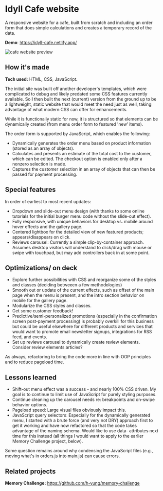 # Idyll Cafe website
A responsive website for a cafe, built from scratch and including an order form that does simple calculations and creates a temporary record of the data.

**Demo**: https://idyll-cafe.netlify.app/

![cafe website preview](https://i.postimg.cc/cCKwdqxm/idyll-screens.png)

## How it's made
**Tech used:** HTML, CSS, JavaScript.

The initial site was built off another developer's templates, which were complicated to debug and likely predated some CSS features currently available. So I then built the next (current) version from the ground up to be a lightweight, static website that would meet the need just as well, taking advantage of what modern CSS can offer for enhancements.

While it is functionally static for now, it is structured so that elements can be dynamically created (from menu order form to featured 'new' items). 

The order form is supported by JavaScript, which enables the following:
* Dynamically generates the order menu based on product information (stored as an array of objects).
* Calculates and presents an estimate of the total cost to the customer, which can be edited. The checkout option is enabled only after a nonzero selection is made.
* Captures the customer selection in an array of objects that can then be passed for payment processing.

## Special features
In order of earliest to most recent updates:
* Dropdown and slide-out menu design (with thanks to some online tutorials for the initial burger menu code without the slide-out effect).
* Fully responsive, with unique behaviors for desktop vs. mobile around hover effects and the gallery page.
* Centered lightbox for the detailed view of new featured products; appears/disappears on click.
* Reviews carousel: Currently a simple clip-by-container approach. Assumes desktop visitors will understand to click/drag with mouse or swipe with touchpad, but may add controllers back in at some point.

## Optimizations/ on deck
* Explore further possibilities with CSS and reorganize some of the styles and classes (deciding betweeen a few methodologies)
* Smooth out or update of the current effects, such as offset of the main page when the menu is present, and the intro section behavior on mobile for the gallery page.
* Modularize the CSS styles and classes.
* Get some customer feedback!
* Predictive/semi-personalized promotions (especially in the confirmation screen post-payment processing) is probably overkill for this business but could be useful elsewhere for different products and services that would want to promote email newsletter signups, integrations for RSS feed, and events.
* Set up reviews carousel to dynamically create review elements. Consider review elements articles?

As always, refactoring to bring the code more in line with OOP principles and to reduce pageload time. 


## Lessons learned
* Shift-out menu effect was a success - and nearly 100% CSS driven. My goal is to continue to limit use of JavaScript for purely styling purposes.
* Continue cleaning up the carousel needs re: breakpoints and on-swipe behavior options.
* Pageload speed: Large visual files obviously impact this. 
* JavaScript query selectors: Especially for the dynamically generated menu, I started with a brute force (and very not DRY) approach first to get it working and have now refactored so that the code takes advantage of the naming schema. Would like to use data- attributes next time for this instead (all things I would want to apply to the earlier Memory Challenge project, below). 

Some question remains around why condensing the JavaScript files (e.g., moving what's in orders.js into main.js) can cause errors.

## Related projects
**Memory Challenge:** https://github.com/h-yung/memory-challenge
